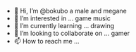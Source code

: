 - 👋 Hi, I’m @bokubo
  a male and megane
- 👀 I’m interested in ...
  game
  music
- 🌱 I’m currently learning ...
  drawing
- 💞️ I’m looking to collaborate on ...
  gamer
- 📫 How to reach me ...
  
<!---
bokubo/bokubo is a ✨ special ✨ repository because its `README.md` (this file) appears on your GitHub profile.
You can click the Preview link to take a look at your changes.
--->
